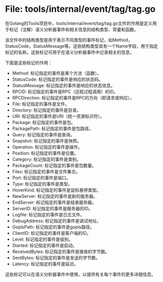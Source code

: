 # File: tools/internal/event/tag/tag.go

在Golang的Tools项目中，tools/internal/event/tag/tag.go文件的作用是定义用于标记（注解）语义分析器事件和相关信息的结构类型、常量和函数。

该文件中的结构类型是用于表示不同类型的事件标记，如Method，StatusCode，StatusMessage等。这些结构类型具有一个Name字段，用于指定标记的名称。这些标记可用于在语义分析器事件中记录相关的信息。

下面是这些标记的作用：

- Method: 标记指定的事件是某个方法（函数）。
- StatusCode: 标记指定的事件是响应的状态码。
- StatusMessage: 标记指定的事件是响应的状态信息。
- RPCID: 标记指定的事件是RPC（远程过程调用）的ID。
- RPCDirection: 标记指定的事件是RPC的方向（即请求或响应）。
- File: 标记指定的事件是文件。
- Directory: 标记指定的事件是目录。
- URI: 标记指定的事件是URI（统一资源标识符）。
- Package: 标记指定的事件是包。
- PackagePath: 标记指定的事件是包路径。
- Query: 标记指定的事件是查询。
- Snapshot: 标记指定的事件是快照。
- Operation: 标记指定的事件是操作。
- Position: 标记指定的事件是位置。
- Category: 标记指定的事件是类别。
- PackageCount: 标记指定的事件是包数量。
- Files: 标记指定的事件是文件集合。
- Port: 标记指定的事件是端口。
- Type: 标记指定的事件是类型。
- HoverKind: 标记指定的事件是鼠标悬停类型。
- NewServer: 标记指定的事件是新的服务器。
- EndServer: 标记指定的事件是结束服务器。
- ServerID: 标记指定的事件是服务器的ID。
- Logfile: 标记指定的事件是日志文件。
- DebugAddress: 标记指定的事件是调试地址。
- GoplsPath: 标记指定的事件是gopls路径。
- ClientID: 标记指定的事件是客户端的ID。
- Level: 标记指定的事件是级别。
- Started: 标记指定的事件是启动。
- ReceivedBytes: 标记指定的事件是接收的字节数。
- SentBytes: 标记指定的事件是发送的字节数。
- Latency: 标记指定的事件是延迟。

这些标记可以在语义分析器事件中使用，以提供有关每个事件的更多详细信息。

